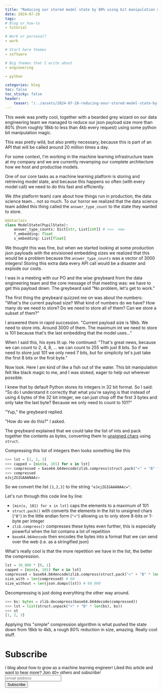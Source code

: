 ```yaml
---
title: "Reducing our stored model state by 80% using bit manipulation magic in Python"
date: 2024-07-28
tags:
# Blog or how-to
- tutorial

# Work or personal?
- work

# Start here themes
- software

# Big themes that I write about
- engineering

- python

categories: blog
toc: false
toc_sticky: false
header:
    teaser: "/../assets/2024-07-28-reducing-oour-stored-model-state-by-80-using-bit-manipulation-magic-in-python/thumbnail.png"
---
```

<!-- ctrl + alt + v -->

This week was pretty cool, together with a bearded grey wizard on our data engineering team we managed to reduce our json payload size more than 80% (from roughly 18kb to less than 4kb every request) using some python bit manipulation magic.

This was pretty wild, but also pretty necessary, because this is part of an API that will be called around 20 million times a day.

For some context, I'm working in the machine learning infrastructure team at my company and we are currently revamping our complete architecture how we host and productise models. 

One of our core tasks as a machine learning platform is storing and retrieving model state, and because this happens so often (with every model call) we need to do this fast and efficiently.

We (the platform team) care about how things run in production, the data science team... not so much. To our horror we realized that the data science team added this thing called the `answer_type_count` to the state they wanted to store.


```python
@dataclass
class ModelState(PupilState):
    answer_type_counts: Dict[str, List[int]] # <==  new
    f_embedding: float
    s_embedding: List[float]
```

We thought this was fine, but when we started looking at some production json payloads with the envisioned embedding sizes we realized that this would be a problem because the `answer_type_counts` was a vector of 3000 integers! Storing this extra data every API call would be a disaster and explode our costs.

I was in a meeting with our PO and the wise greybeard from the data engineering team and the core message of that meeting was: we have to get this payload down. The greybeard said "No problem, let's get to work."

The first thing the greybeard quizzed me on was about the numbers: "What's the current payload size? What kind of numbers do we have? How many do we need to store? Do we need to store all of them? Can we store a subset of them?"

I answered them in rapid succession. "Current payload size is 18kb. We need to store ints. Around 3000 of them. The maximum int we need to store is 101 because that's the last embedding that the model uses..." 

When I said this, his eyes lit up. He continued: "That's great news, because we can count to 2, 4, 8, ... we can count to 255 with just 8 bits. So if we need to store just 101 we only need 7 bits, but for simplicity let's just take the first 8 bits or the first byte."

Now look. Here I am kind of like a fish out of the water. This bit manipulation felt like black magic to me, and I was stoked, eager to help out wherever possible.

I knew that by default Python stores its integers in 32 bit format. So I said: "So do I understand it correctly that what you're saying is that instead of using 4 bytes of the 32 bit integer, we can just chop off the first 3 bytes and only take the last byte? Because we only need to count to 101?"

"Yup," the greybeard replied.

"How do we do this?" I asked.

The greybeard explained that we could take the list of ints and pack together the contents as bytes, converting them to [unsigned chars](https://docs.python.org/3/library/struct.html#format-characters) using `struct`. 

Compressing this list of integers then looks something like this

```python
>>> lst = [1, 2, 3]
>>> capped = [min(x, 101) for x in lst]
>>> compressed = base64.b64encode(zlib.compress(struct.pack("<" + "B" * len(capped), *capped))).decode("utf-8")
>>> compressed
eJxjZGIGAAANAAc=
```

So we convert the list `[1,2,3]` to the string `"eJxjZGIGAAANAAc="`. 

Let's run through this code line by line: 

* `[min(x, 101) for x in lst]` caps the elements to a maximum of 101 
* `struct.pack()` with converts the elements in the list to unsigned chars (`"B"`) in the little endian form (`"<"`) allowing us to only store 8-bits or 1-byte per integer
* `zlib.compress()` compresses these bytes even further, this is especially powerful when the list contains a lot of repetition
* `base64.b64encode` then encodes the bytes into a format that we can send over the web (i.e. as a stringified json)

What's really cool is that the more repetition we have in the list, the better the compression. 

```python
lst = 10_000 * [0, 1]
capped = [min(x, 101) for x in lst]
compressed = base64.b64encode(zlib.compress(struct.pack("<" + "B" * len(capped), *capped))).decode("utf-8")
size_with = len(compressed) # 60
size_without = len(json.dumps(lst)) # 60_000
```

Decompressing is just doing everything the other way around.

```python
>>> bs: bytes = zlib.decompress(base64.b64decode(compressed))
>>> lst = list(struct.unpack("<" + "B" * len(bs), bs))
>>> st
[1, 2, 3]
```

Applying this "simple" compression algorithm is what pushed the state down from 18kb to 4kb, a rough 80% reduction in size, amazing. Really cool stuff.

# Subscribe

<!-- Begin Mailchimp Signup Form -->
<link href="//cdn-images.mailchimp.com/embedcode/horizontal-slim-10_7.css" rel="stylesheet" type="text/css">
<style type="text/css">
#mc_embed_signup{background:#fff; clear:left; font:14px Helvetica,Arial,sans-serif; width:100%;}
/* Add your own Mailchimp form style overrides in your site stylesheet or in this style block.
    We recommend moving this block and the preceding CSS link to the HEAD of your HTML file. */
</style>
<div id="mc_embed_signup">
<form action="https://gmail.us3.list-manage.com/subscribe/post?u=92fe86c389878585bc87837e8&amp;id=50543deff9" method="post" id="mc-embedded-subscribe-form" name="mc-embedded-subscribe-form" class="validate" target="_blank" novalidate>
    <div id="mc_embed_signup_scroll">
<label for="mce-EMAIL">I blog about how to grow as a machine learning engineer! Liked this article and want to hear more? Join 40+ others and subscribe!</label>
<input type="email" value="" name="EMAIL" class="email" id="mce-EMAIL" placeholder="email address" required>
    <!-- real people should not fill this in and expect good things - do not remove this or risk form bot signups-->
    <div style="position: absolute; left: -5000px;" aria-hidden="true"><input type="text" name="b_92fe86c389878585bc87837e8_50543deff9" tabindex="-1" value=""></div>
    <div class="clear"><input type="submit" value="Subscribe" name="subscribe" id="mc-embedded-subscribe" class="button"></div>
    </div>
</form>
</div>
<!--End mc_embed_signup-->
    